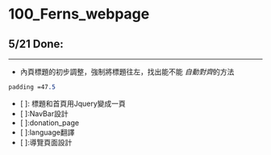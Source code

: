100_Ferns_webpage
====
## 5/21 Done:
---------
* 內頁標題的初步調整，強制將標題往左，找出能不能 *自動對齊*的方法
  
```css
padding =47.5
```
- [ ]: 標題和首頁用Jquery變成一頁  
- [ ]:NavBar設計   
- [ ]:donation_page 
- [ ]:language翻譯  
- [ ]:導覽頁面設計
